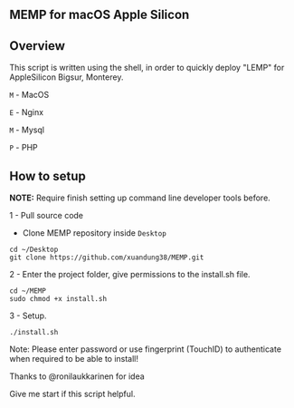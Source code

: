 ## MEMP for macOS Apple Silicon

## Overview
This script is written using the shell, in order to quickly deploy "LEMP" for AppleSilicon Bigsur, Monterey.

`M` - MacOS

`E` - Nginx

`M` - Mysql

`P` - PHP

## How to setup
**NOTE:**  Require finish setting up command line developer tools before.

1 - Pull source code
- Clone MEMP repository inside `Desktop`
```
cd ~/Desktop
git clone https://github.com/xuandung38/MEMP.git
```
2 - Enter the project folder, give permissions to the install.sh file.
```
cd ~/MEMP
sudo chmod +x install.sh
```

3 - Setup.
```
./install.sh
```
Note: Please enter password or use fingerprint (TouchID) to authenticate when required to be able to install!

Thanks to @ronilaukkarinen for idea

Give me start if this script helpful.
